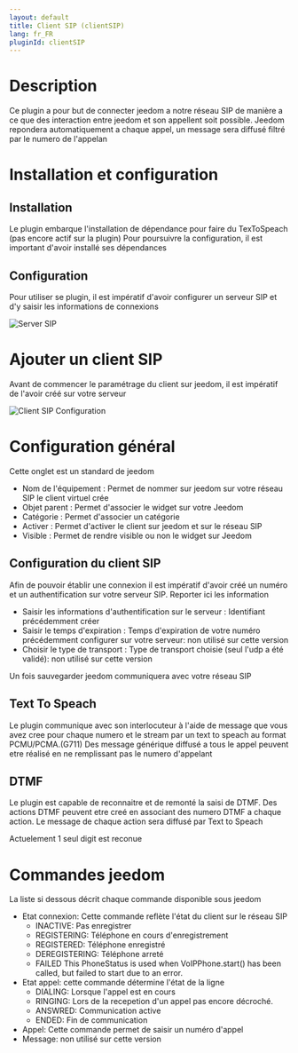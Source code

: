 ```yaml
---
layout: default
title: Client SIP (clientSIP)
lang: fr_FR
pluginId: clientSIP
---
```


# Description

Ce plugin a pour but de connecter jeedom a notre réseau SIP de manière a ce que des interaction entre jeedom et son appellent soit possible.
Jeedom repondera automatiquement a chaque appel, un message sera diffusé filtré par le numero de l'appelan

# Installation et configuration

## Installation


Le plugin embarque l'installation de dépendance pour faire du TexToSpeach (pas encore actif sur la plugin)
Pour poursuivre la configuration, il est important d'avoir installé ses dépendances

## Configuration

Pour utiliser se plugin, il est impératif d'avoir configurer un serveur SIP et d'y saisir les informations de connexions

![Server SIP](../images/ServerSip.jpg)	

# Ajouter un client SIP

Avant de commencer le paramétrage du client sur jeedom, il est impératif de l'avoir créé sur votre serveur 

![Client SIP Configuration](../images/ClientSipConfiguration.jpg)	

# Configuration général

Cette onglet est un standard de jeedom

* Nom de l'équipement : Permet de nommer sur jeedom sur votre réseau SIP le client virtuel crée
* Objet parent : Permet d'associer le widget sur votre Jeedom
* Catégorie : Permet d'associer un catégorie
* Activer : Permet d'activer le client sur jeedom et sur le réseau SIP
* Visible : Permet de rendre visible ou non le widget sur Jeedom

## Configuration du client SIP

Afin de pouvoir établir une connexion il est impératif d'avoir créé un numéro et un authentification sur votre serveur SIP.
Reporter ici les information

* Saisir les informations d'authentification sur le serveur : Identifiant précédemment créer
* Saisir le temps d'expiration : Temps d'expiration de votre numéro précédemment configurer sur votre serveur: non utilisé sur cette version
* Choisir le type de transport : Type de transport choisie (seul l'udp a été validé): non utilisé sur cette version

Un fois sauvegarder jeedom communiquera avec votre réseau SIP

## Text To Speach

Le plugin communique avec son interlocuteur à l'aide de message que vous avez cree pour chaque numero et le stream par un text to speach au format PCMU/PCMA.(G711)
Des message générique diffusé a tous le appel peuvent etre réalisé en ne remplissant pas le numero d'appelant

## DTMF

Le plugin est capable de reconnaitre et de remonté la saisi de DTMF.
Des actions DTMF peuvent etre creé en associant des numero DTMF a chaque action.
Le message de chaque action sera diffusé par Text to Speach

Actuelement 1 seul digit est reconue

# Commandes jeedom

La liste si dessous décrit chaque commande disponible sous jeedom

* Etat connexion: Cette commande reflète l'état du client sur le réseau SIP
  * INACTIVE: Pas enregistrer
  * REGISTERING: Téléphone en cours d'enregistrement
  * REGISTERED: Téléphone enregistré
  * DEREGISTERING: Téléphone arreté
  * FAILED
This PhoneStatus is used when VoIPPhone.start() has been called, but failed to start due to an error.
* Etat appel: cette commande détermine l'état de la ligne
  * DIALING: Lorsque l'appel est en cours
  * RINGING: Lors de la recepetion d'un appel pas encore décroché.
  * ANSWRED: Communication active
  * ENDED: Fin de communication 
* Appel: Cette commande permet de saisir un numéro d'appel
* Message: non utilisé sur cette version
